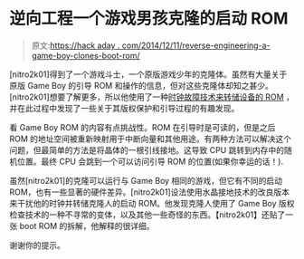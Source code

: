 # 逆向工程一个游戏男孩克隆的启动 ROM

> 原文:[https://hack aday . com/2014/12/11/reverse-engineering-a-game-boy-clones-boot-rom/](https://hackaday.com/2014/12/11/reverse-engineering-a-game-boy-clones-boot-rom/)

[nitro2k01]得到了一个游戏斗士，一个原版游戏少年的克隆体。虽然有大量关于原版 Game Boy 的引导 ROM 和操作的信息，但对这些克隆体却知之甚少。[nitro2k01]想要了解更多，所以他使用了一种[时钟故障技术来转储设备的 ROM](http://blog.gg8.se/wordpress/2014/12/09/dumping-the-boot-rom-of-the-gameboy-clone-game-fighter/) ，并在此过程中发现了一些关于其版权保护和引导过程的有趣发现。

看 Game Boy ROM 的内容有点挑战性。ROM 在引导时是可读的，但是之后 ROM 的地址空间被重新映射用于中断向量和其他用途。有两种方法可以解决这个问题，但最简单的方法是将晶体的一根引线接地。这导致 CPU 跳转到内存中的随机位置。最终 CPU 会跳到一个可以访问引导 ROM 的位置(如果你幸运的话！).

虽然[nitro2k01]的克隆可以运行与 Game Boy 相同的游戏，但它有不同的启动 ROM，也有一些显著的硬件差异。[nitro2k01]设法使用水晶接地技术的改良版本来干扰他的时钟并转储克隆人的启动 ROM。他发现克隆人使用了 Game Boy 版权检查技术的一种不寻常的变体，以及其他一些奇怪的东西。【nitro2k01】还贴了一张 boot ROM 的拆解，他解释的很详细。

谢谢你的提示。